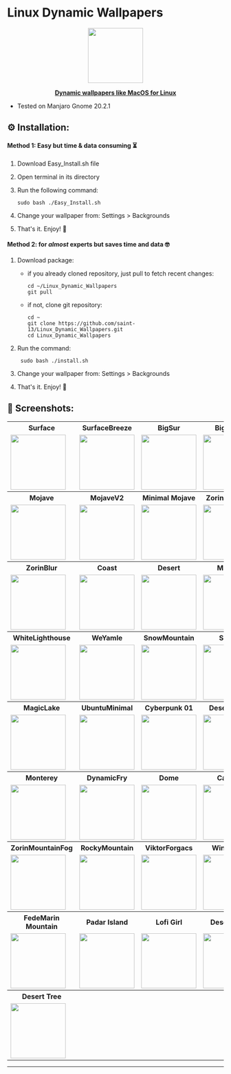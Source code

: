 # Linux Dynamic Wallpapers

<p align="center">
	<a href="https://www.gnome-look.org/p/1499429/">
	<img src="https://raw.githubusercontent.com/saint-13/Linux_Dynamic_Wallpapers/main/Screenshots/Logo.png" width="128"> 
	 </a>
</p>
<p align="center" >
	<a href="https://www.gnome-look.org/p/1499429/">
	<b>Dynamic wallpapers like MacOS for Linux
	 </b>
	 </a>
 </p>

-   Tested on Manjaro Gnome 20.2.1

## :gear: Installation:
	
#### Method 1: Easy but time & data consuming :hourglass_flowing_sand:

1. Download Easy_Install.sh file

2. Open terminal in its directory

3. Run the following command:

	```
	sudo bash ./Easy_Install.sh
	```
	
4. Change your wallpaper from: Settings > Backgrounds

5. That's it. Enjoy! :tada:

#### Method 2: for *almost* experts but saves time and data :nerd_face:

1. Download package:

    - if you already cloned repository, just pull to fetch recent changes:
        
        ```
        cd ~/Linux_Dynamic_Wallpapers
        git pull
        ```
        
    - if not, clone git repository:
    
      ```
      cd ~
      git clone https://github.com/saint-13/Linux_Dynamic_Wallpapers.git
      cd Linux_Dynamic_Wallpapers
      ```
 	       
2. Run the command:

    	sudo bash ./install.sh

3. Change your wallpaper from: Settings > Backgrounds

4. That's it. Enjoy! :tada:

## :art: Screenshots:

<table>
  <tr>
    <th>Surface</th>
    <th>SurfaceBreeze</th>
    <th>BigSur</th>
    <th>BigSurV2</th>
  </tr>
  <tr>
    <td>
      <img src="https://raw.githubusercontent.com/saint-13/Linux_Dynamic_Wallpapers/main/Screenshots/Surface.gif" width="128">
    </td>
    <td>
      <img src="https://raw.githubusercontent.com/saint-13/Linux_Dynamic_Wallpapers/main/Screenshots/SurfaceBreeze.gif" width="128">
    </td>
    <td>
      <img src="https://raw.githubusercontent.com/saint-13/Linux_Dynamic_Wallpapers/main/Screenshots/BigSur.gif" width="128">
    </td>
    <td>
      <img src="https://raw.githubusercontent.com/saint-13/Linux_Dynamic_Wallpapers/main/Screenshots/BigSurV2.gif" width="128">
    </td>
  </tr>
  <tr>
    <th>Mojave</th>
    <th>MojaveV2</th>
    <th>Minimal Mojave</th>
    <th>ZorinMountain</th>
  </tr>
  <tr>
    <td>
      <img src="https://raw.githubusercontent.com/saint-13/Linux_Dynamic_Wallpapers/main/Screenshots/Mojave.gif" width="128">
    </td>
    <td>
      <img src="https://raw.githubusercontent.com/saint-13/Linux_Dynamic_Wallpapers/main/Screenshots/MojaveV2.gif" width="128">
    </td>
    <td>
      <img src="https://raw.githubusercontent.com/saint-13/Linux_Dynamic_Wallpapers/main/Screenshots/Minimal-Mojave.gif" width="128">
    </td>
    <td>
      <img src="https://raw.githubusercontent.com/saint-13/Linux_Dynamic_Wallpapers/main/Screenshots/ZorinMountain.gif" width="128">
    </td>
  </tr>
  <tr>
    <th>ZorinBlur</th>
    <th>Coast</th>
    <th>Desert</th>
    <th>Material</th>
  </tr>
  <tr>
    <td>
      <img src="https://raw.githubusercontent.com/saint-13/Linux_Dynamic_Wallpapers/main/Screenshots/ZorinBlur.gif" width="128">
    </td>
    <td>
       <img src="https://raw.githubusercontent.com/saint-13/Linux_Dynamic_Wallpapers/main/Screenshots/Coast.gif" width="128">
    </td>
    <td>
       <img src="https://raw.githubusercontent.com/saint-13/Linux_Dynamic_Wallpapers/main/Screenshots/Desert.gif" width="128">
    </td>
    <td>
      <img src="https://raw.githubusercontent.com/saint-13/Linux_Dynamic_Wallpapers/main/Screenshots/Material.gif" width="128">
    </td>
  </tr>
  <tr>
    <th>WhiteLighthouse</th>
    <th>WeYamle</th>
    <th>SnowMountain</th>
    <th>Sunset</th>
  </tr>
  <tr>
    <td>
      <img src="https://raw.githubusercontent.com/saint-13/Linux_Dynamic_Wallpapers/main/Screenshots/WhiteLighthouse.gif" width="128">
    </td>
    <td>
      <img src="https://raw.githubusercontent.com/saint-13/Linux_Dynamic_Wallpapers/main/Screenshots/EOS-WeYamle.gif" width="128">
    </td>
    <td>
      <img src="https://raw.githubusercontent.com/saint-13/Linux_Dynamic_Wallpapers/main/Screenshots/EOS-SnowCappedMountain.gif" width="128">
    </td>
    <td>
      <img src="https://raw.githubusercontent.com/saint-13/Linux_Dynamic_Wallpapers/main/Screenshots/EOS-Sunset.gif" width="128">
    </td>
  </tr>
  <tr>
    <th>MagicLake</th>
    <th>UbuntuMinimal</th>
    <th>Cyberpunk 01</th>
    <th>DesertSands</th>
  </tr>
  <tr>
    <td>
      <img src="https://raw.githubusercontent.com/saint-13/Linux_Dynamic_Wallpapers/main/Screenshots/MagicLake.gif" width="128">
    </td>
    <td>
      <img src="https://raw.githubusercontent.com/saint-13/Linux_Dynamic_Wallpapers/main/Screenshots/UbuntuMinimal.gif" width="128">
    </td>
   <td>
      <img src="https://raw.githubusercontent.com/saint-13/Linux_Dynamic_Wallpapers/main/Screenshots/cyberpunk-01.gif" width="128">
    </td>
    <td>
    	<img src="https://raw.githubusercontent.com/amrosolaiman/Linux_Dynamic_Wallpapers/main/Screenshots/DesertSands.gif" width="128">
    </td>
  
  </tr>
  <tr>
    <th>Monterey</th>
    <th>DynamicFry</th>
    <th>Dome</th>
    <th>Catalina</th>
  </tr>
  <tr>
    <td>
      <img src="https://raw.githubusercontent.com/amrosolaiman/Linux_Dynamic_Wallpapers/main/Screenshots/Monterey.gif" width="128">
    </td>
    <td>
    	 <img src="https://raw.githubusercontent.com/amrosolaiman/Linux_Dynamic_Wallpapers/main/Screenshots/DynamicFry.gif" width="128">
    </td>
    <td>
   	<img src="https://raw.githubusercontent.com/amrosolaiman/Linux_Dynamic_Wallpapers/main/Screenshots/Dome.gif" width="128">
    </td>
    <td>
    	<img src="https://raw.githubusercontent.com/saint-13/Linux_Dynamic_Wallpapers/main/Screenshots/Catalina.gif" width="128">
    </td>
   </tr>
     <tr>
    <th>ZorinMountainFog</th>
    <th>RockyMountain</th>
    <th>ViktorForgacs</th>
    <th>Win11Lake</th>
  </tr>
  <tr>
    <td>
  	  <img src="https://raw.githubusercontent.com/saint-13/Linux_Dynamic_Wallpapers/main/Screenshots/ZorinMountainFog.gif" width="128">
    </td>
    <td>
  	  <img src="https://raw.githubusercontent.com/saint-13/Linux_Dynamic_Wallpapers/main/Screenshots/RockyMountain.gif" width="128">
    </td>
    <td>
 	   <img src="https://raw.githubusercontent.com/saint-13/Linux_Dynamic_Wallpapers/main/Screenshots/EOS-ViktorForgacs.gif" width="128">
    </td>
    <td>
    	   <img src="https://raw.githubusercontent.com/amrosolaiman/Linux_Dynamic_Wallpapers/main/Screenshots/Win11Lake.gif" width="128">
    </td>
   </tr>
    <tr>
    <th>FedeMarin Mountain</th>
    <th>Padar Island</th>
    <th>Lofi Girl</th>
    <th>Desert Peak</th>
  </tr>
  <tr>
    <td>
      <img src="https://raw.githubusercontent.com/amrosolaiman/Linux_Dynamic_Wallpapers/main/Screenshots/FedeMarinMountain.gif" width="128">
    </td>
    <td> 
      <img src="https://raw.githubusercontent.com/amrosolaiman/Linux_Dynamic_Wallpapers/main/Screenshots/PadarIsland.gif" width="128">
     </td>
    <td>
      <img src="https://raw.githubusercontent.com/amrosolaiman/Linux_Dynamic_Wallpapers/main/Screenshots/LofiGirl.gif" width="128">
    </td>
    <td>
      <img src="https://raw.githubusercontent.com/amrosolaiman/Linux_Dynamic_Wallpapers/main/Screenshots/DesertPeak.gif" width="128">
    </td>
   </tr>
   <tr>
    <th>Desert Tree</th>
    <th></th>
    <th></th>
    <th></th>
  </tr>
  <tr>
    <td>
    <img src="https://raw.githubusercontent.com/amrosolaiman/Linux_Dynamic_Wallpapers/main/Screenshots/DesertTree.gif" width="128">
    </td>
    <td>
    </td>
    <td>
    </td>
    <td>
    </td>
   </tr>
   
   <tr>
    <th></th>
    <th></th>
    <th></th>
    <th></th>
  </tr>
  <tr>
    <td>
    </td>
    <td>
    </td>
    <td>
    </td>
    <td>
    </td>
   </tr>

</table>
